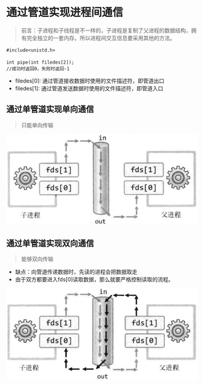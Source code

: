 # 通过管道实现进程间通信
>前言：子进程和子线程是不一样的，子进程是复制了父进程的数据结构，拥有完全独立的一套内存。所以进程间交互信息要采用其他的方法。
```
#include<unistd.h>

int pipe(int filedes[2]);
//成功时返回0，失败时返回-1
```

- filedes[0]: 通过管道接收数据时使用的文件描述符，即管道出口
- filedes[1]: 通过管道发送数据时使用的文件描述符，即管道入口

## 通过单管道实现单向通信
>只能单向传输

![通过单管道实现单向通信](pic/2.png)

## 通过单管道实现双向通信
>能够双向传输
- 缺点：向管道传递数据时，先读的进程会把数据取走
- 由于双方都要进入fds[0]读取数据，那么就要严格控制读取的流程。


![1](pic/3.png)